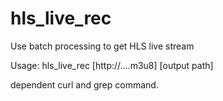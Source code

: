 # hls_live_rec
Use batch processing to get HLS live stream

Usage: hls_live_rec [http://....m3u8] [output path]

dependent curl and grep command.
